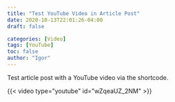 ```yaml
---
title: "Test YouTube Video in Article Post"
date: 2020-10-13T22:01:26-04:00
draft: false

categories: [Video]
tags: [YouTube]
toc: false
author: "Igor"
---
```


Test article post with a YouTube video via the shortcode.

<!--more-->

{{< video type="youtube" id="wZqeaUZ_2NM" >}}
